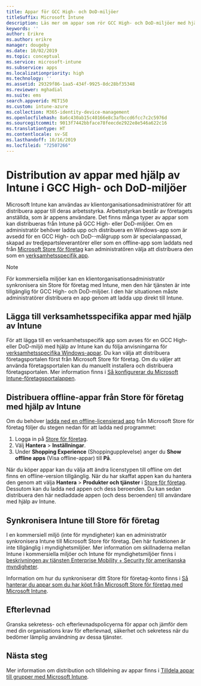 ```yaml
---
title: Appar för GCC High- och DoD-miljöer
titleSuffix: Microsoft Intune
description: Läs mer om appar som rör GCC High- och DoD-miljöer med hjälp av Microsoft Intune.
keywords: ''
author: Erikre
ms.author: erikre
manager: dougeby
ms.date: 10/02/2019
ms.topic: conceptual
ms.service: microsoft-intune
ms.subservice: apps
ms.localizationpriority: high
ms.technology: ''
ms.assetid: 29329f86-1aa5-434f-9925-8dc28bf35348
ms.reviewer: mghadial
ms.suite: ems
search.appverid: MET150
ms.custom: intune-azure
ms.collection: M365-identity-device-management
ms.openlocfilehash: 8a6c430ab15c40166e8c3afbccd6fcc7c2c5976d
ms.sourcegitcommit: 9013f7442bbface78feecde2922e8e546a622c16
ms.translationtype: HT
ms.contentlocale: sv-SE
ms.lasthandoff: 10/16/2019
ms.locfileid: "72507266"
---
```

# <a name="deploying-apps-using-intune-on-the-gcc-high-and-dod-environments"></a>Distribution av appar med hjälp av Intune i GCC High- och DoD-miljöer 

Microsoft Intune kan användas av klientorganisationsadministratörer för att distribuera appar till deras arbetsstyrka. Arbetsstyrkan består av företagets anställda, som är appens användare. Det finns många typer av appar som kan distribueras från Intune på GCC High- eller DoD-miljöer. Om en administratör behöver ladda upp och distribuera en Windows-app som är avsedd för en GCC High- och DoD--målgrupp som är specialanpassad, skapad av tredjepartsleverantörer eller som en offline-app som laddats ned från [Microsoft Store för företag](https://businessstore.microsoft.com/store) kan administratören välja att distribuera den som en [verksamhetsspecifik app](apps-add.md#app-types-in-microsoft-intune).  

> [!NOTE]
> För kommersiella miljöer kan en klientorganisationsadministratör synkronisera sin Store för företag med Intune, men den här tjänsten är inte tillgänglig för GCC High- och DoD-miljöer. I den här situationen måste administratörer distribuera en app genom att ladda upp direkt till Intune.  

## <a name="add-line-of-business-apps-using-intune"></a>Lägga till verksamhetsspecifika appar med hjälp av Intune 

För att lägga till en verksamhetsspecifik app som avses för en GCC High- eller DoD-miljö med hjälp av Intune kan du följa anvisningarna för [verksamhetsspecifika Windows-appar](lob-apps-windows.md). Du kan välja att distribuera företagsportalen först från Microsoft Store för företag. Om du väljer att använda företagsportalen kan du manuellt installera och distribuera företagsportalen. Mer information finns i [Så konfigurerar du Microsoft Intune-företagsportalappen](company-portal-app.md). 

## <a name="distribute-offline-apps-from-the-store-for-business-using-intune"></a>Distribuera offline-appar från Store för företag med hjälp av Intune  

Om du behöver [ladda ned en offline-licensierad app](https://docs.microsoft.com/microsoft-store/distribute-offline-apps#download-an-offline-licensed-app) från Microsoft Store för företag följer du stegen nedan för att ladda ned programmet: 

1. Logga in på [Store för företag](https://businessstore.microsoft.com/).
2. Välj **Hantera** > **Inställningar**.
3. Under **Shopping Experience** (Shoppingupplevelse) anger du **Show offline apps** (Visa offline-appar) till **På**.

När du köper appar kan du välja att ändra licenstypen till offline om det finns en offline-version tillgänglig. När du har skaffat appen kan du hantera den genom att välja **Hantera** > **Produkter och tjänster** i [Store för företag](https://businessstore.microsoft.com/). Dessutom kan du ladda ned appen och dess beroenden. Du kan sedan distribuera den här nedladdade appen (och dess beroenden) till användare med hjälp av Intune.  

## <a name="syncing-intune-to-the-store-for-business"></a>Synkronisera Intune till Store för företag 

I en kommersiell miljö (inte för myndigheter) kan en administratör synkronisera Intune till Microsoft Store för företag. Den här funktionen är inte tillgänglig i myndighetsmiljöer. Mer information om skillnaderna mellan Intune i kommersiella miljöer och Intune för myndighetsmiljöer finns i [beskrivningen av tjänsten Enterprise Mobility + Security för amerikanska myndigheter](https://docs.microsoft.com/enterprise-mobility-security/solutions/ems-govt-service-description).  

Information om hur du synkroniserar ditt Store för företag-konto finns i [Så hanterar du appar som du har köpt från Microsoft Store för företag med Microsoft Intune](windows-store-for-business.md).  

## <a name="compliance"></a>Efterlevnad 

Granska sekretess- och efterlevnadspolicyerna för appar och jämför dem med din organisations krav för efterlevnad, säkerhet och sekretess när du bedömer lämplig användning av dessa tjänster.   

## <a name="next-steps"></a>Nästa steg

Mer information om distribution och tilldelning av appar finns i [Tilldela appar till grupper med Microsoft Intune](apps-deploy.md).

 
